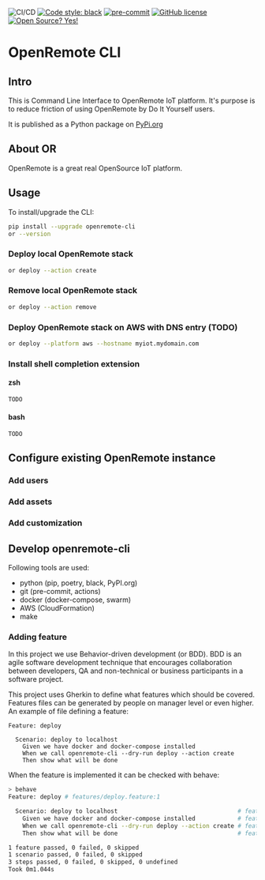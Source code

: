 ![CI/CD](https://github.com/openremote/openremote-cli/workflows/CI/CD/badge.svg)
[![Code style: black](https://img.shields.io/badge/code%20style-black-000000.svg)](https://github.com/psf/black)
[![pre-commit](https://img.shields.io/badge/pre--commit-enabled-brightgreen?logo=pre-commit&logoColor=white)](https://github.com/pre-commit/pre-commit)
[![GitHub license](https://img.shields.io/github/license/openremote/openremote-cli.svg)](https://github.com/openremote/openremote-cli/blob/main/LICENSE.txt)
[![Open Source? Yes!](https://badgen.net/badge/Open%20Source%20%3F/Yes%21/blue?icon=github)](https://github.com/Naereen/badges/)


# OpenRemote CLI

## Intro

This is Command Line Interface to OpenRemote IoT platform. It's purpose is to reduce friction of using OpenRemote by Do It Yourself users.

It is published as a Python package on [PyPi.org](https://pypi.org/project/openremote-cli/)

## About OR

OpenRemote is a great real OpenSource IoT platform.

## Usage

To install/upgrade the CLI:
```bash
pip install --upgrade openremote-cli
or --version
```

### Deploy local OpenRemote stack

```bash
or deploy --action create
```

### Remove local OpenRemote stack

```bash
or deploy --action remove
```

### Deploy OpenRemote stack on AWS with DNS entry (TODO)

```bash
or deploy --platform aws --hostname myiot.mydomain.com
```

### Install shell completion extension

#### zsh

```bash
TODO
```

#### bash

```
TODO
```

## Configure existing OpenRemote instance

### Add users

### Add assets

### Add customization

## Develop openremote-cli

Following tools are used:
- python (pip, poetry, black, PyPI.org)
- git (pre-commit, actions)
- docker (docker-compose, swarm)
- AWS (CloudFormation)
- make

### Adding feature

In this project we use Behavior-driven development (or BDD). BDD is an agile
software development technique that encourages collaboration between developers,
QA and non-technical or business participants in a software project.

This project uses Gherkin to define what features which should be covered. Features
files can be generated by people on manager level or even higher. An example
of file defining a feature:

```gherkin
Feature: deploy

  Scenario: deploy to localhost
    Given we have docker and docker-compose installed
    When we call openremote-cli --dry-run deploy --action create
    Then show what will be done
```

When the feature is implemented it can be checked with behave:

```bash
> behave
Feature: deploy # features/deploy.feature:1

  Scenario: deploy to localhost                                  # features/deploy.feature:3
    Given we have docker and docker-compose installed            # features/steps/deploy_steps.py:8 0.453s
    When we call openremote-cli --dry-run deploy --action create # features/steps/deploy_steps.py:16 0.591s
    Then show what will be done                                  # features/steps/deploy_steps.py:24 0.000s

1 feature passed, 0 failed, 0 skipped
1 scenario passed, 0 failed, 0 skipped
3 steps passed, 0 failed, 0 skipped, 0 undefined
Took 0m1.044s
```
